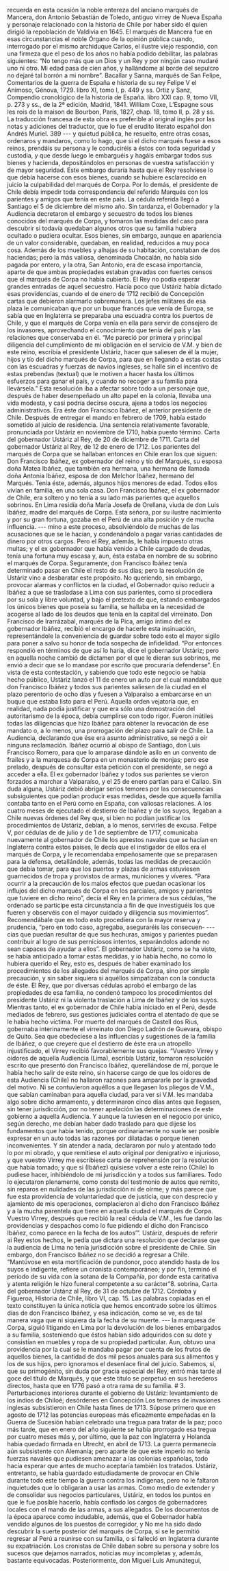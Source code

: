 recuerda en esta ocasión la noble entereza del anciano marqués de Mancera, don Antonio Sebastián de Toledo, antiguo virrey de Nueva España y personaje relacionado con la historia de Chile por haber sido él quien dirigió la repoblación de Valdivia en 1645. El marqués de Mancera fue en esas circunstancias el noble Órgano de la opinión pública cuando, interrogado por el mismo archiduque Carlos, el ilustre viejo respondió, con una firmeza que el peso de los años no había podido debilitar, las palabras siguientes: “No tengo más que un Dios y un Rey y por ningún caso mudaré uno ni otro. Mi edad pasa de cien años, y hallándome al borde del sepulcro no dejaré tal borrón a mi nombre”. Bacallar y Sanna, marqués de San Felipe, Comentarios de la guerra de España e historia de su rey Felipe V el Animoso, Génova, 1729. libro XI, tomo I, p. 449 y ss. Ortiz y Sanz, Compendio cronológico de la historia de España. libro XXI cap. 9, tomo VII, p. 273 y ss., de la 2ª edición, Madrid, 1841. William Coxe, L’Espagne sous les rois de la maison de Bourbon, París, 1827, chap. 18, tomo II, p. 28 y ss. La traducción francesa de esta obra es preferible al original inglés por las notas y adiciones del traductor, que lo fue el erudito literato español don Andrés Muriel. 389 --- y quietud pública, he resuelto, entre otras cosas, ordenaros y mandaros, como lo hago, que si el dicho marqués fuese a esos reinos, prendáis su persona y le conduciréis a éstos con toda seguridad y custodia, y que desde luego le embarguéis y hagáis embargar todos sus bienes y hacienda, depositándolos en personas de vuestra satisfacción y de mayor seguridad. Este embargo duraría hasta que el Rey resolviese lo que debía hacerse con esos bienes, cuando se hubiere esclarecido en juicio la culpabilidad del marqués de Corpa. Por lo demás, el presidente de Chile debía impedir toda correspondencia del referido Marqués con los parientes y amigos que tenía en este país. La cédula referida llegó a Santiago el 5 de diciembre del mismo año. Sin tardanza, el Gobernador y la Audiencia decretaron el embargo y secuestro de todos los bienes conocidos del marqués de Corpa, y tomaron las medidas del caso para descubrir si todavía quedaban algunos otros que su familia hubiera ocultado o pudiera ocultar. Esos bienes, sin embargo, aunque en apariencia de un valor considerable, quedaban, en realidad, reducidos a muy poca cosa. Además de los muebles y alhajas de su habitación, constaban de dos haciendas; pero la más valiosa, denominada Chocalán, no había sido pagada por entero, y la otra, San Antonio, era de escasa importancia, aparte de que ambas propiedades estaban gravadas con fuertes censos que el marqués de Corpa no había cubierto. El Rey no podía esperar grandes entradas de aquel secuestro. Hacía poco que Ustáriz había dictado esas providencias, cuando el de enero de 1712 recibió de Concepción cartas que debieron alarmarlo sobremanera. Los jefes militares de esa plaza le comunicaban que por un buque francés que venía de Europa, se sabía que en Inglaterra se preparaba una escuadra contra los puertos de Chile, y que el marqués de Corpa venía en ella para servir de consejero de los invasores, aprovechando el conocimiento que tenía del país y las relaciones que conservaba en él. “Me pareció por primera y principal diligencia del cumplimiento de mi obligación en el servicio de V.M. y bien de este reino, escribía el presidente Ustáriz, hacer que saliesen de él la mujer, hijos y tío del dicho marqués de Corpa, para que en llegando a estas costas con las escuadras y fuerzas de navíos ingleses, se halle sin el incentivo de estas prebendas (textual) que le motiven a hacer hasta los últimos esfuerzos para ganar el país, y cuando no recoger a su familia para llevársela.” Esta resolución iba a afectar sobre todo a un personaje que, después de haber desempeñado un alto papel en la colonia, llevaba una vida modesta, y casi podría decirse oscura, ajena a todos los negocios administrativos. Era éste don Francisco Ibáñez, el anterior presidente de Chile. Después de entregar el mando en febrero de 1709, había estado sometido al juicio de residencia. Una sentencia relativamente favorable, pronunciada por Ustáriz en noviembre de 1710, había puesto término. Carta del gobernador Ustáriz al Rey, de 20 de diciembre de 1711. Carta del gobernador Ustáriz al Rey, de 12 de enero de 1712. Los parientes del marqués de Corpa que se hallaban entonces en Chile eran los que siguen: Don Francisco Ibáñez, ex gobernador del reino y tío del Marqués, su esposa doña Matea Ibáñez, que también era hermana, una hermana de llamada doña Antonia Ibáñez, esposa de don Melchor Ibáñez, hermano del Marqués. Tenía éste, además, algunos hijos menores de edad. Todos ellos vivían en familia, en una sola casa. Don Francisco Ibáñez, el ex gobernador de Chile, era soltero y no tenía a su lado más parientes que aquellos sobrinos. En Lima residía doña María Josefa de Orellana, viuda de don Luis Ibáñez, madre del marqués de Corpa. Esta señora, por su ilustre nacimiento y por su gran fortuna, gozaba en el Perú de una alta posición y de mucha influencia. --- mino a este proceso, absolviéndolo de muchas de las acusaciones que se le hacían, y condenándolo a pagar varias cantidades de dinero por otros cargos. Pero el Rey, además, le había impuesto otras multas; y el ex gobernador que había venido a Chile cargado de deudas, tenía una fortuna muy escasa y, aun, ésta estaba en nombre de su sobrino el marqués de Corpa. Seguramente, don Francisco Ibáñez tenía determinado pasar en Chile el resto de sus días; pero la resolución de Ustáriz vino a desbaratar este propósito. No queriendo, sin embargo, provocar alarmas y conflictos en la ciudad, el Gobernador quiso reducir a Ibáñez a que se trasladase a Lima con sus parientes, como si procediera por su sola y libre voluntad, y bajo el pretexto de que, estando embargados los únicos bienes que poseía su familia, se hallaba en la necesidad de acogerse al lado de los deudos que tenía en la capital del virreinato. Don Francisco de Irarrázabal, marqués de la Pica, amigo íntimo del ex gobernador Ibáñez, recibió el encargo de hacerle esta insinuación, representándole la conveniencia de guardar sobre todo esto el mayor sigilo para poner a salvo su honor de toda sospecha de infidelidad. “Por entonces respondió en términos de que así lo haría, dice el gobernador Ustáriz; pero en aquella noche cambió de dictamen por el que le dieran sus sobrinos, me envió a decir que se lo mandase por escrito que procuraría defenderse”. En vista de esta contestación, y sabiendo que todo este negocio se había hecho público, Ustáriz lanzó el 11 de enero un auto por el cual mandaba que don Francisco Ibáñez y todos sus parientes saliesen de la ciudad en el plazo perentorio de ocho días y fuesen a Valparaíso a embarcarse en un buque que estaba listo para el Perú. Aquella orden vejatoria que, en realidad, nada podía justificar y que era sólo una demostración del autoritarismo de la época, debía cumplirse con todo rigor. Fueron inútiles todas las diligencias que hizo Ibáñez para obtener la revocación de ese mandato o, a lo menos, una prorrogación del plazo para salir de Chile. La Audiencia, declarando que ése era asunto administrativo, se negó a oír ninguna reclamación. Ibáñez ocurrió al obispo de Santiago, don Luis Francisco Romero, para que lo amparase dándole asilo en un convento de frailes y a la marquesa de Corpa en un monasterio de monjas; pero ese prelado, después de consultar esta petición con el presidente, se negó a acceder a ella. El ex gobernador Ibáñez y todos sus parientes se vieron forzados a marchar a Valparaíso, y el 25 de enero partían para el Callao. Sin duda alguna, Ustáriz debió abrigar serios temores por las consecuencias subsiguientes que podían producir esas medidas, desde que aquella familia contaba tanto en el Perú como en España, con valiosas relaciones. A los cuatro meses de ejecutado el destierro de Ibáñez y de los suyos, llegaban a Chile nuevas órdenes del Rey que, si bien no podían justificar los procedimientos de Ustáriz, debían, a lo menos, servirles de excusa. Felipe V, por cédulas de de julio y de 1 de septiembre de 1717, comunicaba nuevamente al gobernador de Chile los aprestos navales que se hacían en Inglaterra contra estos países, le decía que el instigador de ellos era el marqués de Corpa, y le recomendaba empeñosamente que se preparasen para la defensa, detallándole, además, todas las medidas de precaución que debía tomar, para que los puertos y plazas de armas estuviesen guarnecidos de tropa y provistos de armas, municiones y víveres. “Para ocurrir a la precaución de los malos efectos que puedan ocasionar los influjos del dicho marqués de Corpa en los parciales, amigos y parientes que tuviere en dicho reino”, decía el Rey en la primera de sus cédulas, “he ordenado se participe esta circunstancia a fin de que investiguéis los que fueren y observéis con el mayor cuidado y diligencia sus movimientos”. Recomendábale que en todo esto procediera con la mayor reserva y prudencia, “pero en todo caso, agregaba, aseguraréis las consecuen- --- cias que puedan resultar de que sus hechuras, amigos y parientes puedan contribuir al logro de sus perniciosos intentos, separándolos adonde no sean capaces de ayudar a ellos”. El gobernador Ustáriz, como se ha visto, se había anticipado a tomar estas medidas, y io había hecho, no como lo hubiera querido el Rey, esto es, después de haber examinado los procedimientos de los allegados del marqués de Corpa, sino por simple precaución, y sin saber siquiera si aquéllos simpatizaban con la conducta de éste. El Rey, que por diversas cédulas aprobó el embargo de las propiedades de esa familia, no condenó tampoco los procedimientos del presidente Ustáriz ni la violenta traslación a Lima de Ibáñez y de los suyos. Mientras tanto, el ex gobernador de Chile había iniciado en el Perú, desde mediados de febrero, sus gestiones judiciales contra el atentado de que se le había hecho víctima. Por muerte del marqués de Castell dos Rius, gobernaba interinamente el virreinato don Diego Ladrón de Guevara, obispo de Quito. Sea que obedeciese a las influencias y sugestiones de la familia de Ibáñez, o que creyere que el destierro de éste era un atropello injustificado, el Virrey recibió favorablemente sus quejas. “Vuestro Virrey y oidores de aquella Audiencia (Lima), escribía Ustáriz, tomaron resolución escrito que presentó don Francisco Ibáñez, querellándose de mí, porque le había hecho salir de este reino, sin hacerse cargo de que los oidores de esta Audiencia (Chile) no hallaron razones para ampararle por la gravedad del motivo. Ni se contuvieron aquéllos a que llegasen los pliegos de V.M., que sabían caminaban para aquella ciudad, para ver si V.M. les mandaba algo sobre dicho armamento, y determinaron cinco días antes que llegasen, sin tener jurisdicción, por no tener apelación las determinaciones de este gobierno a aquella Audiencia. Y aunque la tuviesen en el negocio por único, según derecho, me debían haber dado traslado para que dijese los fundamentos que había tenido, porque ordinariamente no suele ser posible expresar en un auto todas las razones por dilatadas o porque tienen inconvenientes. Y sin atender a nada, declararon por nulo y atentado todo lo por mi obrado, y que remitiese el auto original por denigrativo e injurioso, y que vuestro Virrey me escribiese carta de reprehensión por la resolución que había tomado; y que si (Ibáñez) quisiese volver a este reino (Chile) lo pudiese hacer, inhibiéndolo de mi jurisdicción y a todos sus familiares. Todo lo ejecutaron plenamente, como consta del testimonio de autos que remito, sin reparos en nulidades de las jurisdicción ni de oírme; y más parece que fue esta providencia de voluntariedad que de justicia, que con desprecio y ajamiento de mis operaciones, complacieron al dicho don Francisco Ibáñez y a la mucha parentela que tiene en aquella ciudad el marqués de Corpa. Vuestro Virrey, después que recibió la real cédula de V.M., les fue dando las providencias y despachos como lo fue pidiendo el dicho don Francisco Ibáñez, como parece en la fecha de los autos’”. Ustáriz, después de referir ai Rey estos hechos, le pedía que dictara una resolución que declarase que la audiencia de Lima no tenía jurisdicción sobre el presidente de Chile. Sin embargo, don Francisco Ibáñez no se decidió a regresar a Chile. “Mantúvose en esta mortificación de pundonor, poco atendido hasta de los suyos e indigente, refiere un cronista contemporáneo; y por fin, terminó el período de su vida con la sotana de la Compañía, por donde esta caritativa y atenta religión le hizo funeral competente a su carácter”8. sobrina, Carta del gobernador Ustánz al Rey, de 31 de octubre de 1712. Córdoba y Figueroa, Historia de Chile, libro VI, cap. 15. Las palabras copiadas en el texto constituyen la única noticia que hemos encontrado sobre los últimos días de don Francisco Ibáñez, y esa indicación, como se ve, es de tal manera vaga que ni siquiera da la fecha de su muerte. --- la marquesa de Corpa, siguió litigando en Lima por la devolución de los bienes embargados a su familia, sosteniendo que éstos habían sido adquiridos con su dote y consistían en muebles y ropa de su propiedad particular. Aun, obtuvo una providencia por la cual se le mandaba pagar por cuenta de los frutos de aquellos bienes, la cantidad de dos mil pesos anuales para sus alimentos y los de sus hijos, pero ignoramos el desenlace final del juicio. Sabemos, sí, que su primogénito, sin duda por gracia especial del Rey, entró más tarde al goce del título de Marqués, y que este título se perpetuó en sus herederos directos, hasta que en 1776 pasó a otra rama de su familia. # 3. Perturbaciones interiores durante el gobierno de Ustáriz: levantamiento de los indios de Chiloé; desórdenes en Concepción Los temores de invasiones inglesas subsistieron en Chile hasta fines de 1713. Súpose primero que en agosto de 1712 las potencias europeas más eficazmente empeñadas en la Guerra de Sucesión habían celebrado una tregua para tratar de la paz; poco más tarde, que en enero del año siguiente se había prorrogado esa tregua por cuatro meses más y, por último, que la paz con Inglaterra y Holanda había quedado firmada en Utrecht, en abril de 1713. La guerra permanecía aún subsistente con Alemania; pero aparte de que este imperio no tenía fuerzas navales que pudiesen amenazar a las colonias españolas, todo hacía esperar que antes de mucho aceptaría también los tratados. Ustáriz, entretanto, se había guardado estudiadamente de provocar en Chile durante todo este tiempo la guerra contra los indígenas, pero no le faltaron inquietudes que lo obligaran a usar las armas. Como medio de extender y de consolidar sus negocios particulares, Ustáriz, en todos los puntos en que le fue posible hacerlo, había confiado los cargos de gobernadores locales con el mando de las armas, a sus allegados. De los documentos de la época aparece como indudable, además, que el Gobernador había vendido algunos de los puestos de corregidor, y No me ha sido dado descubrir la suerte posterior del marqués de Corpa, si se le permitió regresar al Perú a reunirse con su familia, o si falleció en Inglaterra durante su expatriación. Los cronistas de Chile daban sobre su persona y sobre los sucesos que dejamos narrados, noticias muy incompletas y, además, bastante equivocadas. Posteriormente, don Miguel Luis Amunátegui,